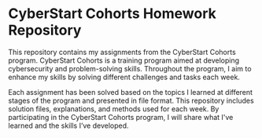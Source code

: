 # CyberStart Cohorts Homework Repository

This repository contains my assignments from the CyberStart Cohorts program. CyberStart Cohorts is a training program aimed at developing cybersecurity and problem-solving skills. Throughout the program, I aim to enhance my skills by solving different challenges and tasks each week.

Each assignment has been solved based on the topics I learned at different stages of the program and presented in file format. This repository includes solution files, explanations, and methods used for each week. By participating in the CyberStart Cohorts program, I will share what I've learned and the skills I’ve developed.
